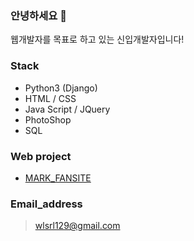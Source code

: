 ### 안녕하세요 👋

웹개발자를 목표로 하고 있는 신입개발자입니다!  

### Stack

- Python3 (Django)
- HTML /  CSS
- Java Script / JQuery
- PhotoShop
- SQL  

### Web project

* [MARK_FANSITE](http://nctmarklee.pythonanywhere.com/index/)  

### Email_address

>wlsrl129@gmail.com
